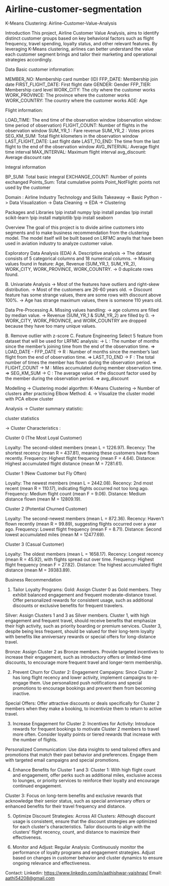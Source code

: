# Airline-customer-segmentation
K-Means Clustering: Airline-Customer-Value-Analysis

Introduction
This project, Airline Customer Value Analysis, aims to identify distinct customer groups based on key behavioral factors such as flight frequency, travel spending, loyalty status, and other relevant features. By leveraging K-Means clustering, airlines can better understand the value each customer segment brings and tailor their marketing and operational strategies accordingly.

Data
Basic customer information:

MEMBER_NO: Membership card number (ID)
FFP_DATE: Membership join date
FIRST_FLIGHT_DATE: First flight date
GENDER: Gender
FFP_TIER: Membership card level
WORK_CITY: The city where the customer works
WORK_PROVINCE: The province where the customer works
WORK_COUNTRY: The country where the customer works
AGE: Age

Flight information:

LOAD_TIME: The end time of the observation window (observation window: time period of observation)
FLIGHT_COUNT: Number of flights in the observation window
SUM_YR_1 : Fare revenue
SUM_YR_2 : Votes prices
SEG_KM_SUM: Total flight kilometers in the observation window
LAST_FLIGHT_DATE: Last flight date
LAST_TO_END: The time from the last flight to the end of the observation window
AVG_INTERVAL: Average flight time interval
MAX_INTERVAL: Maximum flight interval
avg_discount: Average discount rate

Integral information

BP_SUM: Total basic integral
EXCHANGE_COUNT: Number of points exchanged
Points_Sum: Total cumulative points
Point_NotFlight: points not used by the customer

Domain : Airline Industry
Technology and Skills Takeaway
-> Basic Python
-> Data Visualization
-> Data Cleaning
-> EDA
-> Clustering

Packages and Libraries
!pip install numpy
!pip install pandas
!pip install scikit-learn
!pip install matplotlib
!pip install seaborn

Overview
The goal of this project is to divide airline customers into segments and to make business recommendation from the clustering model. The model itself will be built based on LRFMC anaylis that have been used in aviation industry to analyze customer value.

Exploratory Data Analysis (EDA)
A. Descriptive analysis
-> The dataset consists of 5 categorical columns and 18 numerical columns.
-> Missing values found in feature: Age, Revenue (SUM_YR_1, SUM_YR_2), WORK_CITY, WORK_PROVINCE, WORK_COUNTRY.
-> 0 duplicate rows found.

B. Univariate Analysis
-> Most of the features have outliers and right-skew distribution.
-> Most of the customers are 26-60 years old.
-> Discount feature has some strange values, there are some rows with discount above 100%.
-> Age has strange maximum values, there is someone 110 years old.

Data Pre-Processing
A. Missing values handling:
-> age columns are filled by median value.
-> Revenue (SUM_YR_1 & SUM_YR_2) are filled by 0.
-> WORK_CITY, WORK_PROVINCE, and WORK_COUNTRY are dropped because they have too many unique values.

B. Remove outlier with z-score
C. Feature Engineering Select 5 feature from dataset that will be used for LRFMC analysis:
-> L : The number of months since the member’s joining time from the end of the observation time. => LOAD_DATE - FFP_DATE
-> R : Number of months since the member’s last flight from the end of observation time. => LAST_TO_END
-> F : The total number of times the member has flown during the observation period. => FLIGHT_COUNT
-> M : Miles accumulated during member observation time. => SEG_KM_SUM
-> C : The average value of the discount factor used by the member during the observation period. => avg_discount

Modelling
-> Clustering model algorthm: K-Means Clustering
-> Number of clusters after practicing Elbow Method: 4.
-> Visualize the cluster model with PCA
elbow cluster

Analysis
-> Cluster summary statistic:

cluster statistics

-> Cluster Characteristics :

Cluster 0 (The Most Loyal Customer)

Loyalty: The second-oldest members (mean L = 1226.97).
Recency: The shortest recency (mean R = 437.81), meaning these customers have flown recently.
Frequency: Highest flight frequency (mean F = 4.64).
Distance: Highest accumulated flight distance (mean M = 7281.61).

Cluster 1 (New Customer but Fly Often)

Loyalty: The newest members (mean L = 2442.08).
Recency: 2nd most recent (mean R = 110.17), indicating flights occurred not too long ago.
Frequency: Medium flight count (mean F = 9.06).
Distance: Medium distance flown (mean M = 12809.19).

Cluster 2 (Potential Churned Customer)

Loyalty: The second-newest members (mean L = 872.36).
Recency: Haven't flown recently (mean R = 99.89), suggesting flights occurred over a year ago.
Frequency: Lowest flight frequency (mean F = 8.71).
Distance: Second lowest accumulated miles (mean M = 12477.69).

Cluster 3 (Casual Customer)

Loyalty: The oldest members (mean L = 1658.17).
Recency: Longest recency (mean R = 45.92), with flights spread out over time.
Frequency: Highest flight frequency (mean F = 27.82).
Distance: The highest accumulated flight distance (mean M = 39383.89).

Business Recommendation
1. Tailor Loyalty Programs:
Gold: Assign Cluster 0 as Gold members. They exhibit balanced engagement and frequent moderate-distance travel. Offer personalized rewards for consistent usage, such as additional discounts or exclusive benefits for frequent travelers.

Silver: Assign Clusters 1 and 3 as Silver members. Cluster 1, with high engagement and frequent travel, should receive benefits that emphasize their high activity, such as priority boarding or premium services. Cluster 3, despite being less frequent, should be valued for their long-term loyalty with benefits like anniversary rewards or special offers for long-distance travel.

Bronze: Assign Cluster 2 as Bronze members. Provide targeted incentives to increase their engagement, such as introductory offers or limited-time discounts, to encourage more frequent travel and longer-term membership.

2. Prevent Churn for Cluster 2:
Engagement Campaigns: Since Cluster 2 has long flight recency and lower activity, implement campaigns to re-engage them. Use personalized push notifications and special promotions to encourage bookings and prevent them from becoming inactive.

Special Offers: Offer attractive discounts or deals specifically for Cluster 2 members when they make a booking, to incentivize them to return to active travel.

3. Increase Engagement for Cluster 2:
Incentives for Activity: Introduce rewards for frequent bookings to motivate Cluster 2 members to travel more often. Consider loyalty points or tiered rewards that increase with the number of flights.

Personalized Communication: Use data insights to send tailored offers and promotions that match their past behavior and preferences. Engage them with targeted email campaigns and special promotions.

4. Enhance Benefits for Cluster 1 and 3:
Cluster 1: With high flight count and engagement, offer perks such as additional miles, exclusive access to lounges, or priority services to reinforce their loyalty and encourage continued engagement.

Cluster 3: Focus on long-term benefits and exclusive rewards that acknowledge their senior status, such as special anniversary offers or enhanced benefits for their travel frequency and distance.

5. Optimize Discount Strategies:
Across All Clusters: Although discount usage is consistent, ensure that the discount strategies are optimized for each cluster's characteristics. Tailor discounts to align with the clusters’ flight recency, count, and distance to maximize their effectiveness.

6. Monitor and Adjust:
Regular Analysis: Continuously monitor the performance of loyalty programs and engagement strategies. Adjust based on changes in customer behavior and cluster dynamics to ensure ongoing relevance and effectiveness.

Contact:
Linkedin: https://www.linkedin.com/in/aathishwar-vaishnav/ 
Email: aathi54208@gmail.com
